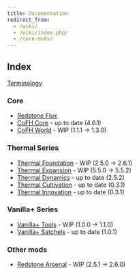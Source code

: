 ```yaml
---
title: Documentation
redirect_from:
  - /wiki/
  - /wiki/index.php/
  - /core-mods/
---
```


Index
-----

[Terminology](/docs/terminology/)

<!-- Arrow symbol: → -->

### Core
* [Redstone Flux](/docs/redstone-flux/)
* [CoFH Core](/docs/cofh-core/) - <span class="uk-text-small uk-text-success">up to date (4.6.1)</span>
* [CoFH World](/docs/cofh-world/) - <span class="uk-text-small uk-text-warning">WIP (1.1.1 → 1.3.0)</span>

### Thermal Series
* [Thermal Foundation](/docs/thermal-foundation/) - <span class="uk-text-small uk-text-warning">WIP (2.5.0 → 2.6.1)</span>
* [Thermal Expansion](/docs/thermal-expansion/) - <span class="uk-text-small uk-text-warning">WIP (5.5.0 → 5.5.2)</span>
* [Thermal Dynamics](/docs/thermal-dynamics/) - <span class="uk-text-small uk-text-success">up to date (2.5.2)</span>
* [Thermal Cultivation](/docs/thermal-cultivation/) - <span class="uk-text-small uk-text-success">up to date (0.3.1)</span>
* [Thermal Innovation](/docs/thermal-innovation/) - <span class="uk-text-small uk-text-success">up to date (0.3.1)</span>

### Vanilla+ Series
* [Vanilla+ Tools](/docs/vanillaplus-tools/) - <span class="uk-text-small uk-text-warning">WIP (1.0.0 → 1.1.0)</span>
* [Vanilla+ Satchels](/docs/vanillaplus-satchels/) - <span class="uk-text-small uk-text-success">up to date (1.0.1)</span>

### Other mods
* [Redstone Arsenal](/docs/redstone-arsenal/) - <span class="uk-text-small uk-text-warning">WIP (2.5.1 → 2.6.0)</span>

